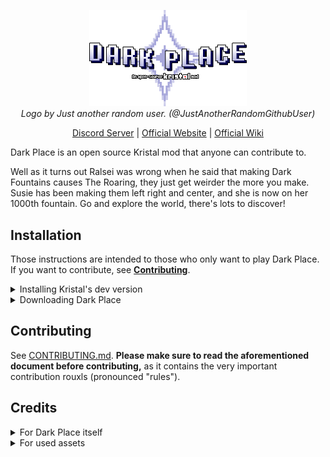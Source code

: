<p align="center" width="100%">
<img src="logo.png" alt="Dark Place: An open-source Kristal mod" width="50%" />
<br>
<i>Logo by Just another random user. (@JustAnotherRandomGithubUser)</i>
</p>
<p align="center" width="100%">
<a href="https://discord.gg/RhqPCA6eFN">Discord Server</a> | <a href="https://darkplace-dr.github.io/">Official Website</a> | <a href="https://dark-place.fandom.com/wiki/Dark_Place_Wiki">Official Wiki</a>
</p>

Dark Place is an open source Kristal mod that anyone can contribute to.

Well as it turns out Ralsei was wrong when he said that making Dark Fountains causes The Roaring, they just get weirder the more you make. Susie has been making them left right and center, and she is now on her 1000th fountain. Go and explore the world, there's lots to discover!

## Installation
Those instructions are intended to those who only want to play Dark Place. If you want to contribute, see **[Contributing](#contributing)**.

<details><summary>Installing Kristal's dev version</summary>

Kristal is the engine Dark Place was made on. As such, you will need it to play.

For diverse reasons, the mod currently only runs on **0.8.1-dev** which is not a released version, you will need to install the source code version of Kristal which can easily be done with the CI builds.

Simply install [the latest build](https://nightly.link/KristalTeam/Kristal/workflows/ci/main/output.zip) and open the archive.

![Inside the CI archive](https://cdn.discordapp.com/attachments/755844178474303538/1143191651456655392/image.png)

If you are on Windows, you can simply extract the content of `kristal-0.8.1-dev-win.zip` in a folder anywhere you want on your computer and run the exe.

If you are on Linux or Mac, you'll have to install [LÖVE](https://love2d.org/) beforehand. After that, you can extract `kristal-0.8.1-dev.love` and run the love file.

</details>

<details><summary>Downloading Dark Place</summary>

After installing Kristal, download the latest version of Dark Place by clicking on the green button and then the "Download ZIP" one.

![The green "Code" button opens a menu where "Download ZIP" is available](https://cdn.discordapp.com/attachments/755844178474303538/1143194072148881479/image.png)

Once the download is done, open Kristal and look in the main menu for the option called "Open mods folder" and select it. It will open a folder where you will have to place **the content of the archive**.

!["Open mods folder" option in Kristal's menu](https://cdn.discordapp.com/attachments/755844178474303538/1143196297759826092/image.png)
![The content of the archive. The folder inside of the archive must be in the mods folder](https://cdn.discordapp.com/attachments/755844178474303538/1143196297537531995/image.png)

After that, you can start the mod as you would start any other Kristal mod by choosing "Play a mod" and select Dark Place.

> *Note: if for some reason it doesn't work and you are sure you did everything correctly, join the [Kristal Discord server](https://discord.gg/8ZGuKXJE2C) to ask for help.*

</details>

## Contributing
See [CONTRIBUTING.md](CONTRIBUTING.md). **Please make sure to read the aforementioned document before contributing,** as it contains the very important contribution rouxls (pronounced "rules").

## Credits

<details><summary>For Dark Place itself</summary>

<a href="https://github.com/BrandonK7200/Dark-Place/graphs/contributors">
  <img src="https://contrib.rocks/image?repo=BrandonK7200/Dark-Place" />
</a>

* Racckoon - Mod idea, Contributor
* BrendaK7200 - Making the GitHub page, Contributor
* AcousticJamm - Name idea, Contributor
* Anonymously_Present - Contributor
* Simbel - Contributor
* Just Another Random User - Contributor
* Charbomber - Contributor
* Bor - Contributor
* vitellary - Contributor
* Dobby233Liu - Contributor
* Willow with a W - Contributor
* Kross - Contributor
* Agent 7 - Contributor
* Riverstar (Sumire) - Contributor
* AlexGamingSW - Contributor
* Tick - Contributor
* PatateAuBeurr - Contributor
* SciSpaceProductions - Contributor
* Nyako - Contributor
* Sam Deluxe - Contributor
* Silvaz - Contributor
* LancerGaming2 - Contributor
* FireRainV - Contributor
* Sad Diamond Man - Contributor
* Bryan The Celestial - Contributor
* YoshifanJordan - Contributor
* NelleMonelle - Contributor
* french fry - Contributor

</details>

<details><summary>For used assets</summary>

* Kristal Team - Creating the Kristal engine
* Toby Fox - Original author for Undertale and Deltarune
* Lena Raine - Composer for "Hug for Ralsei" and "Lullaby for Lancer"
* KateBulka - Shadowman Library, Light Transition Library, & more
* HUECYCLES - Custom BG Library code
* Team UTY - Original authors of Undertale Yellow.
* Brylee - Original author for Deltarune: Ozymandias, dialogue portraits for Rook
* Mr. Luwigi - Rook, DZ & NG sprites for Deltarune: Ozymandias
* TrashcatYT - Blue Soul Library
* Glavvrach - Splitting effect for SNEO bullets
* Scarm - GM path system and Gaster Blaster libraries.
* TheMaxine - Original author for [Ribbit](https://gamejolt.com/games/ribbitmod/671888)
* lvk, RhenaudTheLukark - Original authors for [Unitale](https://github.com/lvk/Unitale) and [Create Your Frisk](https://github.com/RhenaudTheLukark/CreateYourFrisk)/[Create Your Kris](https://github.com/RhenaudTheLukark/CreateYourKris)
* STD Repaints - Original author for [Deltarune Repainted](https://gamejolt.com/games/nudealert/496504)
* RynoGG - Original author for [Deltatraveler](https://gamejolt.com/games/deltatraveler/661464)
* Team Inundation - Original authors for MOBDT
* Stardust - [NYCTBA Earthbound Remix](https://soundcloud.com/speedwaystardst/nows-your-chance-to-be-a-earthbound-remix)
* MrkySpices - Deltarune-styled Backrooms tileset
* OMOCAT, LLC - Original author for OMORI
* Ninomae Ina'nis - Creator and designer of the Takodachis
* Nintendo - Original authors for Pikmin
* HAL Laboratories - Original author for Kirby
* Tour de Pizza - Original authors for Pizza Tower
* Eminus - Original author for Mario's Mystery Meat
* Lester Vine - Original author of Super Diagonal Mario 2
* Askywalker - Original author of Starwalker party sprites
* Discarded_Vessel - Original author of Kris LW battle sprites
* AccurateJaney - Original author of Susie and Noelle LW battle sprites
* ATLUS - Original authors of SMT and every single SMT spinoff ever
* Findus - Creator of Croustibat
* Scott Cawthon - Creator of the Five Nights at Freddy's franchise
* MoviesMovies1 - [U.N Owen Was Her? 8 Bit Remix](https://www.youtube.com/watch?v=YJ3LH6u8G1M)
* The Caretaker - Creator of the [Everywhere at the End of Time](https://thecaretaker.bandcamp.com/album/everywhere-at-the-end-of-time) album
* SEGA & Sonic Team - Original creators of Sonic.
* Rovio Entertainment Ltd. - Original creators of Angry Birds.
* Lemonemy - Author of the naming screen easter egg video for "DECEMBER"
* xnq et al. - Original creators of the Throwaway AC
* Ministry of Education of the PRC - Creator of a track in the Jukebox
</details>
